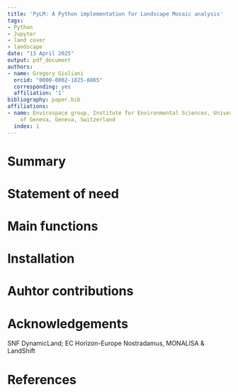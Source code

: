 ```yaml
---
title: 'PyLM: A Python implementation for Landscape Mosaic analysis'
tags:
- Python
- Jupyter
- land cover
- landscape
date: "13 April 2025"
output: pdf_document
authors:
- name: Gregory Giuliani
  orcid: "0000-0002-1825-8865"
  corresponding: yes
  affiliation: '1'
bibliography: paper.bib
affiliations:
- name: Envirospace group, Institute for Environmental Sciences, University
    of Geneva, Geneva, Switzerland
  index: 1
---
```


# Summary

# Statement of need

# Main functions

# Installation

# Auhtor contributions

# Acknowledgements
SNF DynamicLand; EC Horizon-Europe Nostradamus, MONALISA & LandShift

# References

